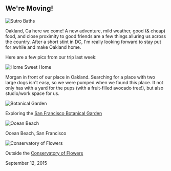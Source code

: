 We're Moving!
---

![Sutro Baths](/images/sutrobaths.jpg)

Oakland, Ca here we come! A new adventure, mild weather, good (& cheap) food, and close proximity to good friends are a few things alluring us across the country.  After a short stint in DC, I'm really looking forward to stay put for awhile and make Oakland home.

Here are a few pics from our trip last week:

![Home Sweet Home](/images/house.jpg)

Morgan in front of our place in Oakland.  Searching for a place with two large dogs isn't easy, so we were pumped when we found this place.  It not only has with a yard for the pups (with a fruit-filled avocado tree!), but also studio/work space for us. 

![Botanical Garden](/images/botanical-garden.jpg)

Exploring the [San Francisco Botanical Garden](http://www.sfbotanicalgarden.org/)

![Ocean Beach](/images/oceanbeach.jpg)

Ocean Beach, San Francisco

![Conservatory of Flowers](/images/flowers.jpg)

Outside the [Conservatory of Flowers](http://www.conservatoryofflowers.org/)




September 12, 2015